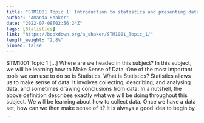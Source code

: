 ```yaml
---
title: "STM1001 Topic 1: Introduction to statistics and presenting data"
author: "Amanda Shaker"
date: "2022-07-08T02:56:24Z"
tags: [Statistics]
link: "https://bookdown.org/a_shaker/STM1001_Topic_1/"
length_weight: "2.8%"
pinned: false
---
```


STM1001 Topic 1 [...] Where are we headed in this subject? In this subject, we will be learning how to Make Sense of Data. One of the most important tools we can use to do so is Statistics. What is Statistics? Statistics allows us to make sense of data. It involves collecting, describing, and analysing data, and sometimes drawing conclusions from data. In a nutshell, the above definition describes exactly what we will be doing throughout this subject. We will be learning about how to collect data. Once we have a data set, how can we then make sense of it? It is always a good idea to begin by ...
